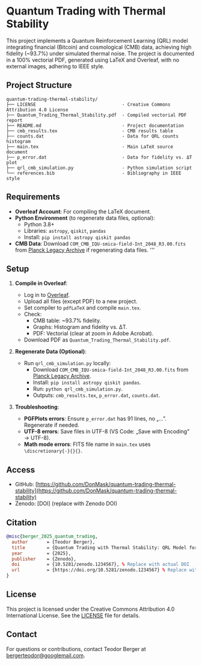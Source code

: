 # Quantum Trading with Thermal Stability

This project implements a Quantum Reinforcement Learning (QRL) model integrating financial (Bitcoin) and cosmological (CMB) data, achieving high fidelity (~93.7%) under simulated thermal noise. The project is documented in a 100% vectorial PDF, generated using LaTeX and Overleaf, with no external images, adhering to IEEE style.

## Project Structure
```
quantum-trading-thermal-stability/
├── LICENSE                                - Creative Commons Attribution 4.0 License
├── Quantum_Trading_Thermal_Stability.pdf  - Compiled vectorial PDF report
├── README.md                              - Project documentation
├── cmb_results.tex                        - CMB results table
├── counts.dat                             - Data for QRL counts histogram
├── main.tex                               - Main LaTeX source document
├── p_error.dat                            - Data for fidelity vs. ΔT plot
├── qrl_cmb_simulation.py                  - Python simulation script
└── references.bib                         - Bibliography in IEEE style
```
## Requirements

- **Overleaf Account**: For compiling the LaTeX document.
- **Python Environment** (to regenerate data files, optional):
  - Python 3.8+
  - Libraries: `astropy`, `qiskit`, `pandas`
  - Install: `pip install astropy qiskit pandas`
- **CMB Data**: Download `COM_CMB_IQU-smica-field-Int_2048_R3.00.fits` from [Planck Legacy Archive](https://pla.esac.esa.int/pla/#maps) if regenerating data files.
'''

## Setup

1. **Compile in Overleaf**:
   - Log in to [Overleaf](https://www.overleaf.com).
   - Upload all files (except PDF) to a new project.
   - Set compiler to `pdfLaTeX` and compile `main.tex`.
   - Check:
     - CMB table: ~93.7% fidelity.
     - Graphs: Histogram and fidelity vs. ΔT.
     - PDF: Vectorial (clear at zoom in Adobe Acrobat).
   - Download PDF as `Quantum_Trading_Thermal_Stability.pdf`.

2. **Regenerate Data (Optional)**:
   - Run `qrl_cmb_simulation.py` locally:
     - Download `COM_CMB_IQU-smica-field-Int_2048_R3.00.fits` from [Planck Legacy Archive](https://pla.esac.esa.int/pla/#maps).
     - Install: `pip install astropy qiskit pandas`.
     - Run: `python qrl_cmb_simulation.py`.
     - Outputs: `cmb_results.tex`, `p_error.dat`, `counts.dat`.

3. **Troubleshooting**:
   - **PGFPlots errors**: Ensure `p_error.dat` has 91 lines, no „...”. Regenerate if needed.
   - **UTF-8 errors**: Save files in UTF-8 (VS Code: „Save with Encoding” → UTF-8).
   - **Math mode errors**: FITS file name in `main.tex` uses `\discretionary{-}{}{}`.

## Access

- GitHub: [https://github.com/DonMask/quantum-trading-thermal-stability](https://github.com/DonMask/quantum-trading-thermal-stability)
- Zenodo: [DOI] (replace with Zenodo DOI)

## Citation

```bibtex
@misc{berger_2025_quantum_trading,
  author       = {Teodor Berger},
  title        = {Quantum Trading with Thermal Stability: QRL Model for Bitcoin and CMB Data},
  year         = {2025},
  publisher    = {Zenodo},
  doi          = {10.5281/zenodo.1234567}, % Replace with actual DOI
  url          = {https://doi.org/10.5281/zenodo.1234567} % Replace with actual DOI
}
```
## License

This project is licensed under the Creative Commons Attribution 4.0 International License. See the [LICENSE](LICENSE) file for details.

## Contact

For questions or contributions, contact Teodor Berger at bergerteodor@googlemail.com.
